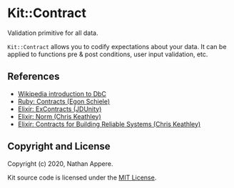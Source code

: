# Kit::Contract

Validation primitive for all data.

`Kit::Contract` allows you to codify expectations about your data. It can be applied to functions pre & post conditions, user input validation, etc.

## References

- [Wikipedia introduction to DbC](https://en.wikipedia.org/wiki/Design_by_contract)
- [Ruby: Contracts (Egon Schiele)](https://github.com/egonSchiele/contracts.ruby)
- [Elixir: ExContracts (JDUnity)](https://hexdocs.pm/ex_contract/readme.html)
- [Elixir: Norm (Chris Keathley)](https://hexdocs.pm/norm/Norm.html)
- [Elixir: Contracts for Building Reliable Systems (Chris Keathley)](https://www.youtube.com/watch?v=tpo3JUyVIjQ)

## Copyright and License

Copyright (c) 2020, Nathan Appere.

Kit source code is licensed under the [MIT License](MIT-LICENSE).